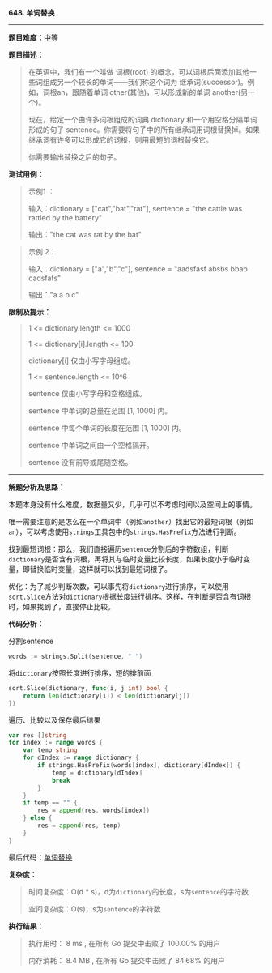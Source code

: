  **648. 单词替换**

---
**题目难度：**[中等](https://leetcode.cn/problems/replace-words/)

**题目描述：**

> 在英语中，我们有一个叫做 词根(root) 的概念，可以词根后面添加其他一些词组成另一个较长的单词——我们称这个词为 继承词(successor)。例如，词根an，跟随着单词 other(其他)，可以形成新的单词 another(另一个)。
> 
> 现在，给定一个由许多词根组成的词典 dictionary 和一个用空格分隔单词形成的句子 sentence。你需要将句子中的所有继承词用词根替换掉。如果继承词有许多可以形成它的词根，则用最短的词根替换它。
>
> 你需要输出替换之后的句子。


**测试用例：**

> 示例1 ：
>
> 输入：dictionary = ["cat","bat","rat"], sentence = "the cattle was rattled by the battery"
> 
> 输出："the cat was rat by the bat"


> 示例 2：
>
> 输入：dictionary = ["a","b","c"], sentence = "aadsfasf absbs bbab cadsfafs"
> 
> 输出："a a b c"

**限制及提示：**
> 1 <= dictionary.length <= 1000
> 
> 1 <= dictionary[i].length <= 100
> 
> dictionary[i] 仅由小写字母组成。
> 
> 1 <= sentence.length <= 10^6
> 
> sentence 仅由小写字母和空格组成。
> 
> sentence 中单词的总量在范围 [1, 1000] 内。
> 
> sentence 中每个单词的长度在范围 [1, 1000] 内。
> 
> sentence 中单词之间由一个空格隔开。
> 
> sentence 没有前导或尾随空格。


---
**解题分析及思路：**

本题本身没有什么难度，数据量又少，几乎可以不考虑时间以及空间上的事情。

唯一需要注意的是怎么在一个单词中（例如`another`）找出它的最短词根（例如`an`），可以考虑使用`strings`工具包中的`strings.HasPrefix`方法进行判断。

找到最短词根：那么，我们直接遍历`sentence`分割后的字符数组，判断`dictionary`是否含有词根，再将其与临时变量比较长度，如果长度小于临时变量，即替换临时变量，这样就可以找到最短词根了。

优化：为了减少判断次数，可以事先将`dictionary`进行排序，可以使用`sort.Slice`方法对`dictionary`根据长度进行排序。这样，在判断是否含有词根时，如果找到了，直接停止比较。


**代码分析：**

分割sentence
```go
words := strings.Split(sentence, " ")
```

将`dictionary`按照长度进行排序，短的排前面
```go
sort.Slice(dictionary, func(i, j int) bool {
    return len(dictionary[i]) < len(dictionary[j])
})
```

遍历、比较以及保存最后结果
```go
var res []string
for index := range words {
    var temp string
    for dIndex := range dictionary {
        if strings.HasPrefix(words[index], dictionary[dIndex]) {
            temp = dictionary[dIndex]
            break
        }
    }
    if temp == "" {
        res = append(res, words[index])
    } else {
        res = append(res, temp)
    }
}
```



最后代码：[单词替换](https://github.com/lomtom/algorithm-go/blob/main/leetcode/648单词替换_test.go)

**复杂度：**

> 时间复杂度：O(d * s)，d为`dictionary`的长度，s为`sentence`的字符数
>
> 空间复杂度：O(s)，s为`sentence`的字符数

**执行结果：**

> 执行用时： 8 ms , 在所有 Go 提交中击败了 100.00% 的用户
>
> 内存消耗： 8.4 MB , 在所有 Go 提交中击败了 84.68% 的用户